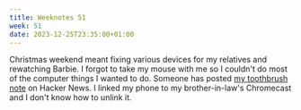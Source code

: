 ```yaml
---
title: Weeknotes 51
week: 51
date: 2023-12-25T23:35:00+01:00
---
```


Christmas weekend meant fixing various devices for my relatives and rewatching Barbie. I forgot to take my mouse with me so I couldn't do most of the computer things I wanted to do. Someone has posted [my toothbrush note](https://nonnullish.pages.dev/posts/resetting-the-timer-in-my-toothbrush/) on Hacker News. I linked my phone to my brother-in-law's Chromecast and I don't know how to unlink it.
